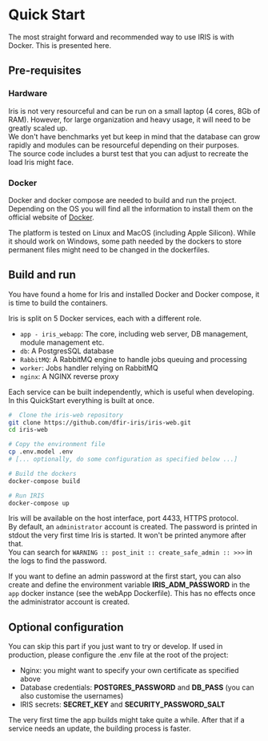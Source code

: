 # Quick Start

The most straight forward and recommended way to use IRIS is with Docker. This is presented here. 

## Pre-requisites
### Hardware

Iris is not very resourceful and can be run on a small laptop (4 cores, 8Gb of RAM). However, for large organization and heavy usage, 
it will need to be greatly scaled up.  
We don't have benchmarks yet but keep in mind that the database can grow rapidly and modules can be resourceful depending on their purposes.  
The source code includes a burst test that you can adjust to recreate the load Iris might face.   

### Docker
Docker and docker compose are needed to build and run the project. Depending on the OS you will find all the information to install them on 
the official website of [Docker](https://docs.docker.com/get-docker/).  

The platform is tested on Linux and MacOS (including Apple Silicon). While it should work on Windows, some path needed by the dockers to store permanent files might need to be changed in the dockerfiles. 


## Build and run

You have found a home for Iris and installed Docker and Docker compose, it is time to build the containers.

Iris is split on 5 Docker services, each with a different role.

- ``app - iris_webapp``: The core, including web server, DB management, module management etc.
- ``db``: A PostgresSQL database
- ``RabbitMQ``: A RabbitMQ engine to handle jobs queuing and processing
- ``worker``: Jobs handler relying on RabbitMQ
- ``nginx``: A NGINX reverse proxy

Each service can be built independently, which is useful when developing. In this QuickStart everything is built at once.

``` bash
#  Clone the iris-web repository
git clone https://github.com/dfir-iris/iris-web.git
cd iris-web

# Copy the environment file 
cp .env.model .env
# [... optionally, do some configuration as specified below ...]

# Build the dockers
docker-compose build

# Run IRIS 
docker-compose up
```

Iris will be available on the host interface, port 4433, HTTPS protocol.  
By default, an ``administrator`` account is created. The password is printed in stdout the very first time Iris is started. It won't be printed anymore after that.  
You can search for ``WARNING :: post_init :: create_safe_admin :: >>>`` in the logs to find the password.  

If you want to define an admin password at the first start, you can also create and define the environment variable **IRIS_ADM_PASSWORD** in the `app` docker instance (see the webApp Dockerfile). This has no effects once the administrator account is created.   

## Optional configuration

You can skip this part if you just want to try or develop. If used in production, please configure the .env file at the root of the project:

- Nginx: you might want to specify your own certificate as specified above
- Database credentials: **POSTGRES_PASSWORD** and **DB_PASS** (you can also customise the usernames)
- IRIS secrets: **SECRET_KEY** and **SECURITY_PASSWORD_SALT**

The very first time the app builds might take quite a while. After that if a service needs an update, the building process is faster.




